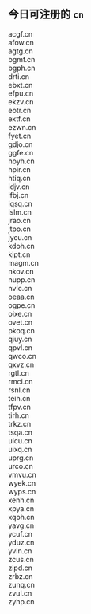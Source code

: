 
## 今日可注册的 `cn`
>
acgf.cn   
afow.cn   
agtg.cn   
bgmf.cn   
bgph.cn   
drti.cn   
ebxt.cn   
efpu.cn   
ekzv.cn   
eotr.cn   
extf.cn   
ezwn.cn   
fyet.cn   
gdjo.cn   
ggfe.cn   
hoyh.cn   
hpir.cn   
htiq.cn   
idjv.cn   
ifbj.cn   
iqsq.cn   
islm.cn   
jrao.cn   
jtpo.cn   
jycu.cn   
kdoh.cn   
kipt.cn   
magm.cn   
nkov.cn   
nupp.cn   
nvlc.cn   
oeaa.cn   
ogpe.cn   
oixe.cn   
ovet.cn   
pkoq.cn   
qiuy.cn   
qpvl.cn   
qwco.cn   
qxvz.cn   
rgtl.cn   
rmci.cn   
rsnl.cn   
teih.cn   
tfpv.cn   
tirh.cn   
trkz.cn   
tsqa.cn   
uicu.cn   
uixq.cn   
uprg.cn   
urco.cn   
vmvu.cn   
wyek.cn   
wyps.cn   
xenh.cn   
xpya.cn   
xqoh.cn   
yavg.cn   
ycuf.cn   
yduz.cn   
yvin.cn   
zcus.cn   
zipd.cn   
zrbz.cn   
zunq.cn   
zvul.cn   
zyhp.cn   

